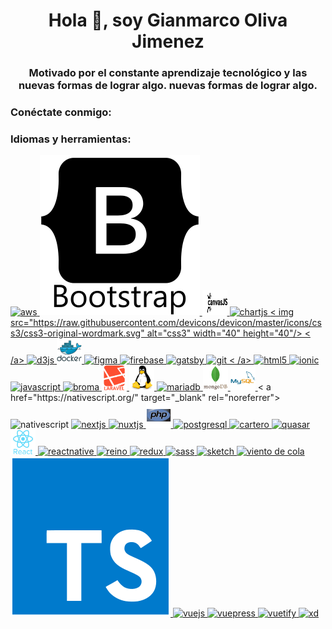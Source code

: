 <h1 align="center">Hola 👋, soy Gianmarco Oliva Jimenez</h1>
<h3 align="center">Motivado por el constante aprendizaje tecnológico y las nuevas formas de lograr algo. nuevas formas de lograr algo.</h3>

<h3 align="left">Conéctate conmigo:</h3>
<p align="left">
</p>

<h3 align="left">Idiomas y herramientas: </h3>
<p align="left"> <a href="https://aws.amazon.com" target="_blank" rel="noreferrer"> <img src="https://raw.githubusercontent.com/devicons /devicon/master/icons/amazonwebservices/amazonwebservices-original-wordmark.svg" alt="aws" width="40" height="40"/> </a> <a href="https://getbootstrap.com " target="_blank" rel="noreferrer"> <img src="https://raw.githubusercontent.com/devicons/devicon/master/icons/bootstrap/bootstrap-plain-wordmark.svg" alt="bootstrap" ancho="40" altura="40"/> </a> <a href="https://canvasjs.com" target="_blank" rel="noreferrer"><img src="https://raw.githubusercontent.com/Hardik0307/Hardik0307/master/assets/canvasjs-charts.svg" alt="canvasjs" width="40" height="40"/> </a> <a href="https://www.chartjs.org" target="_blank" rel="noreferrer"> <img src="https://www.chartjs.org/media/logo-title.svg" alt ="chartjs" width="40" height="40"/> </a> <a href="https://www.w3schools.com/css/" target="_blank" rel="noreferrer"> < img src="https://raw.githubusercontent.com/devicons/devicon/master/icons/css3/css3-original-wordmark.svg" alt="css3" width="40" height="40"/> < /a><a href="https://d3js.org/" target="_blank" rel="noreferrer"> <img src="https://raw.githubusercontent.com/devicons/devicon/master/icons/d3js/ d3js-original.svg" alt="d3js" width="40" height="40"/> </a> <a href="https://www.docker.com/" target="_blank" rel= "noreferrer"> <img src="https://raw.githubusercontent.com/devicons/devicon/master/icons/docker/docker-original-wordmark.svg" alt="docker" width="40" height=" 40"/> </a> <a href="https://www.figma.com/" target="_blank" rel="noreferrer"> <img src="https://www.vectorlogo.zone/logos/figma/figma-icon.svg" alt="figma" width="40" height="40"/> </a> <a href="https://firebase.google.com/" destino ="_blank" rel="noreferrer"> <img src="https://www.vectorlogo.zone/logos/firebase/firebase-icon.svg" alt="firebase" width="40" height="40" /> </a> <a href="https://www.gatsbyjs.com/" target="_blank" rel="noreferrer"> <img src="https://www.vectorlogo.zone/logos/ gatsbyjs/gatsbyjs-icon.svg" alt="gatsby" width="40" height="40"/> </a> <a href="https://git-scm.com/" target="_blank" rel="noreferrer"> <img src="https://www.vectorlogo.zone/logos/git-scm/git-scm-icon.svg" alt="git" width="40" height="40"/> < /a> <a href="https://www.w3.org/html/" target="_blank" rel="noreferrer"> <img src="https://raw.githubusercontent.com/devicons/devicon /master/icons/html5/html5-original-wordmark.svg" alt="html5" width="40" height="40"/> </a> <a href="https://ionicframework.com" objetivo ="_blank" rel="noreferrer"> <img src="https://upload.wikimedia.org/wikipedia/commons/d/d1/Ionic_Logo.svg" alt="ionic" width="40" height=" 40"/> </a><a href="https://developer.mozilla.org/en-US/docs/Web/JavaScript" target="_blank" rel="noreferrer"> <img src="https://raw.githubusercontent.com /devicons/devicon/master/icons/javascript/javascript-original.svg" alt="javascript" width="40" height="40"/> </a> <a href="https://jestjs.io " target="_blank" rel="noreferrer"> <img src="https://www.vectorlogo.zone/logos/jestjsio/jestjsio-icon.svg" alt="broma" width="40" height=" 40"/> </a> <a href="https://laravel.com/" target="_blank" rel="noreferrer"> <img src="https://raw.githubusercontent.com/devicons/devicon/master/icons/laravel/laravel-plain-wordmark.svg" alt="laravel" width="40" height="40"/> </a> <a href="https:// www.linux.org/" target="_blank" rel="noreferrer"> <img src="https://raw.githubusercontent.com/devicons/devicon/master/icons/linux/linux-original.svg" alt ="linux" width="40" height="40"/> </a> <a href="https://mariadb.org/" target="_blank" rel="noreferrer"> <img src=" https://www.vectorlogo.zone/logos/mariadb/mariadb-icon.svg" alt="mariadb" width="40" height="40"/> </a> <a href="https:// www.mongodb.com/" target="_blank" rel="noreferrer"> <img src="https://raw.githubusercontent.com/devicons/devicon/master/icons/mongodb/mongodb-original-wordmark.svg" alt=" mongodb" width="40" height="40"/> </a> <a href="https://www.mysql.com/" target="_blank" rel="noreferrer"> <img src=" https://raw.githubusercontent.com/devicons/devicon/master/icons/mysql/mysql-original-wordmark.svg" alt="mysql" width="40" height="40"/> </a> < a href="https://nativescript.org/" target="_blank" rel="noreferrer"> <img src="https://raw.githubusercontent.com/detain/svg-logos/780f25886640cef088af994181646db2f6b1a3f8/svg/nativescript.svg" alt="nativescript" width="40" height="40"/> </a> <a href="https://nextjs.org/ " target="_blank" rel="noreferrer"> <img src="https://cdn.worldvectorlogo.com/logos/nextjs-2.svg" alt="nextjs" width="40" height="40" /> </a> <a href="https://nuxtjs.org/" target="_blank" rel="noreferrer"> <img src="https://www.vectorlogo.zone/logos/nuxtjs/ icono-nuxtjs.svg" alt="nuxtjs" width="40" height="40"/> </a> <a href="https://www.php.net" target="_blank" rel="noreferrer"> <img src="https://raw.githubusercontent.com/devicons/devicon/master/icons/php/php-original.svg" alt="php" width="40" height ="40"/> </a> <a href="https://www.postgresql.org" target="_blank" rel="noreferrer"> <img src="https://raw.githubusercontent.com /devicons/devicon/master/icons/postgresql/postgresql-original-wordmark.svg" alt="postgresql" width="40" height="40"/> </a> <a href="https://postman .com" target="_blank" rel="noreferrer"> <img src="https://www.vectorlogo.zone/logos/getpostman/getpostman-icon.svg" alt="cartero"width="40" height="40"/> </a> <a href="https://quasar.dev/" target="_blank" rel="noreferrer"> <img src="https:// cdn.quasar.dev/logo/svg/quasar-logo.svg" alt="quasar" width="40" height="40"/> </a> <a href="https://reactjs.org/ " target="_blank" rel="noreferrer"> <img src="https://raw.githubusercontent.com/devicons/devicon/master/icons/react/react-original-wordmark.svg" alt="react" width="40" height="40"/> </a> <a href="https://reactnative.dev/" target="_blank" rel="noreferrer"> <img src="https://reactnative.dev/img/header_logo.svg" alt="reactnative" width="40" height="40"/> </a> <a href="https://realm.io/" target=" _blank" rel="noreferrer"> <img src="https://raw.githubusercontent.com/bestofjs/bestofjs-webui/8665e8c267a0215f3159df28b33c365198101df5/public/logos/realm.svg" alt="reino" width="40" height ="40"/> </a> <a href="https://redux.js.org" target="_blank" rel="noreferrer"> <img src="https://raw.githubusercontent.com /devicons/devicon/master/icons/redux/redux-original.svg" alt="redux" ancho="40" altura="40"/> </a> <a href="https://sass-lang.com" target="_blank" rel="noreferrer"> <img src="https://raw.githubusercontent.com/devicons/devicon/master/icons/sass/ sass-original.svg" alt="sass" ancho="40" altura="40"/> </a> <a href="https://www.sketch.com/" target="_blank" rel= "noreferrer"> <img src="https://www.vectorlogo.zone/logos/sketchapp/sketchapp-icon.svg" alt="sketch" width="40" height="40"/> </a> <a href="https://tailwindcss.com/" target="_blank" rel="noreferrer"> <img src="https://www.vectorlogo.zone/logos/tailwindcss/tailwindcss-icon.svg" alt="viento de cola" width="40" height="40"/> </a> <a href="https://www.typescriptlang.org/" target="_blank" rel="noreferrer"> <img src=" https://raw.githubusercontent.com/devicons/devicon/master/icons/typescript/typescript-original.svg" alt="mecanografiado" ancho="40" altura="40"/> </a> <a href ="https://vuejs.org/" target="_blank" rel="noreferrer"> <img src="https://raw.githubusercontent.com/devicons/devicon/master/icons/vuejs/vuejs-original -wordmark.svg" alt="vuejs" width="40" height="40"/> </a> <a href="https://vuepress.vuejs.org/" target="_blank" rel="noreferrer"> <img src="https://raw.githubusercontent.com/AliasIO/wappalyzer/master/src/drivers/webextension/images/icons/VuePress.svg" alt="vuepress" width= "40" height="40"/> </a> <a href="https://vuetifyjs.com/en/" target="_blank" rel="noreferrer"> <img src="https:// bestofjs.org/logos/vuetify.svg" alt="vuetify" width="40" height="40"/> </a> <a href="https://www.adobe.com/products/xd. html" target="_blank" rel="noreferrer"> <img src="https://cdn.worldvectorlogo.com/logos/adobe-xd.svg" alt="xd" width="40" height="40 "/></a> </p>
